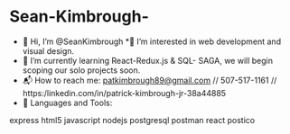 # Sean-Kimbrough-

* 👋 Hi, I’m @SeanKimbrough
*🤖 I’m interested in web development and visual design.
* 🌱 I’m currently learning React-Redux.js & SQL- SAGA, we will begin scoping our solo projects soon.
* 📬 How to reach me: patkimbrough89@gmail.com // 507-517-1161 // https:/linkedin.com/in/patrick-kimbrough-jr-38a44885
* 🧰 Languages and Tools:

 express  html5  javascript  nodejs  postgresql  postman  react postico 
